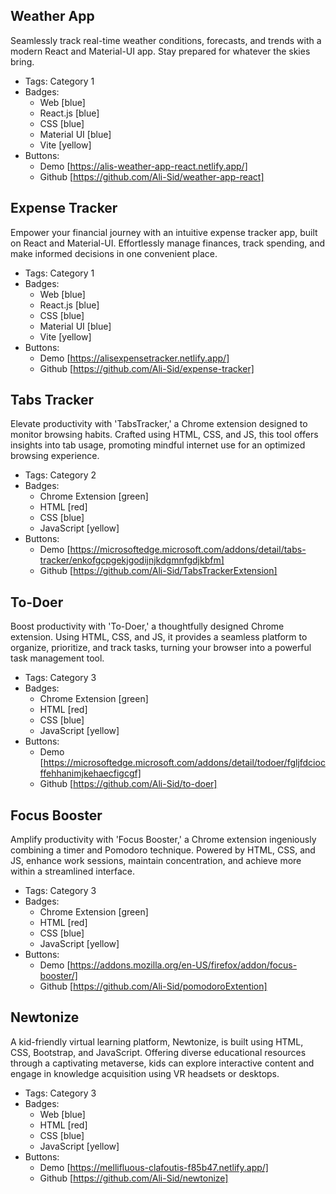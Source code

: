 ## Weather App
Seamlessly track real-time weather conditions, forecasts, and trends with a modern React and Material-UI app. Stay prepared for whatever the skies bring.
- Tags: Category 1
- Badges:
  - Web [blue]
  - React.js [blue]
  - CSS [blue]
  - Material UI [blue]
  - Vite [yellow]
- Buttons:
  - Demo [https://alis-weather-app-react.netlify.app/]
  - Github [https://github.com/Ali-Sid/weather-app-react]

## Expense Tracker
Empower your financial journey with an intuitive expense tracker app, built on React and Material-UI. Effortlessly manage finances, track spending, and make informed decisions in one convenient place.
- Tags: Category 1
- Badges:
  - Web [blue]
  - React.js [blue]
  - CSS [blue]
  - Material UI [blue]
  - Vite [yellow]
- Buttons:
  - Demo [https://alisexpensetracker.netlify.app/]
  - Github [https://github.com/Ali-Sid/expense-tracker]

## Tabs Tracker
Elevate productivity with 'TabsTracker,' a Chrome extension designed to monitor browsing habits. Crafted using HTML, CSS, and JS, this tool offers insights into tab usage, promoting mindful internet use for an optimized browsing experience.
- Tags: Category 2
- Badges:
  - Chrome Extension [green]
  - HTML [red]
  - CSS [blue]
  - JavaScript [yellow]
- Buttons:
  - Demo [https://microsoftedge.microsoft.com/addons/detail/tabs-tracker/enkofgcpgekjgodijnjkdgmnfgdjkbfm]
  - Github [https://github.com/Ali-Sid/TabsTrackerExtension]

## To-Doer
Boost productivity with 'To-Doer,' a thoughtfully designed Chrome extension. Using HTML, CSS, and JS, it provides a seamless platform to organize, prioritize, and track tasks, turning your browser into a powerful task management tool.
- Tags: Category 3
- Badges:
  - Chrome Extension [green]
  - HTML [red]
  - CSS [blue]
  - JavaScript [yellow]
- Buttons:
  - Demo [https://microsoftedge.microsoft.com/addons/detail/todoer/fgljfdciocffehhanimjkehaecfigcgf]
  - Github [https://github.com/Ali-Sid/to-doer]

## Focus Booster
Amplify productivity with 'Focus Booster,' a Chrome extension ingeniously combining a timer and Pomodoro technique. Powered by HTML, CSS, and JS, enhance work sessions, maintain concentration, and achieve more within a streamlined interface.
- Tags: Category 3
- Badges:
  - Chrome Extension [green]
  - HTML [red]
  - CSS [blue]
  - JavaScript [yellow]
- Buttons:
  - Demo [https://addons.mozilla.org/en-US/firefox/addon/focus-booster/]
  - Github [https://github.com/Ali-Sid/pomodoroExtention]

## Newtonize
A kid-friendly virtual learning platform, Newtonize, is built using HTML, CSS, Bootstrap, and JavaScript. Offering diverse educational resources through a captivating metaverse, kids can explore interactive content and engage in knowledge acquisition using VR headsets or desktops.
- Tags: Category 3
- Badges:
  - Web [blue]
  - HTML [red]
  - CSS [blue]
  - JavaScript [yellow]
- Buttons:
  - Demo [https://mellifluous-clafoutis-f85b47.netlify.app/]
  - Github [https://github.com/Ali-Sid/newtonize]